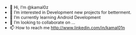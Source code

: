 - 👋 Hi, I’m @kamal0z
- 👀 I’m interested in Development new projects for betterment.
- 🌱 I’m currently learning Android Development 
- 💞️ I’m looking to collaborate on ...
- 📫 How to reach me http://www.linkedin.com/in/kamal01n

<!---
kamal0z/kamal0z is a ✨ special ✨ repository because its `README.md` (this file) appears on your GitHub profile.
You can click the Preview link to take a look at your changes.
--->
